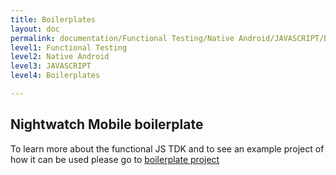 ```yaml
---
title: Boilerplates
layout: doc
permalink: documentation/Functional Testing/Native Android/JAVASCRIPT/Boilerplates
level1: Functional Testing
level2: Native Android
level3: JAVASCRIPT
level4: Boilerplates

---
```

## Nightwatch Mobile boilerplate

To learn more about the functional JS TDK and to see an example project of how it can be used please go to [boilerplate project](https://github.com/TestArmada/boilerplate-nightwatch)

